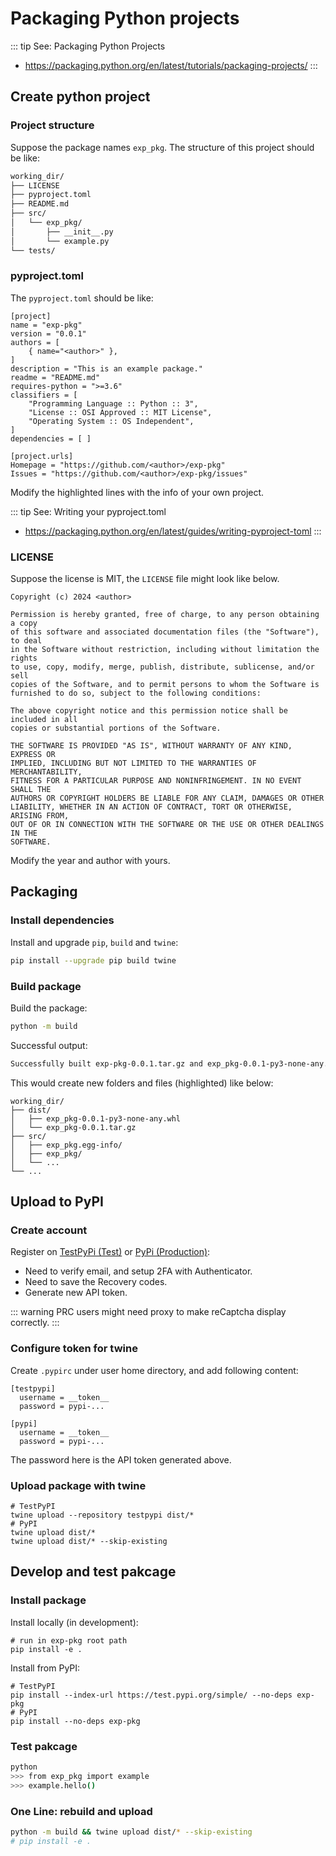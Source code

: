 # Packaging Python projects

::: tip See: Packaging Python Projects
- https://packaging.python.org/en/latest/tutorials/packaging-projects/
:::


## Create python project

### Project structure

Suppose the package names `exp_pkg`. The structure of this project should be like:

```sh
working_dir/
├── LICENSE
├── pyproject.toml
├── README.md
├── src/
│   └── exp_pkg/
│       ├── __init__.py
│       └── example.py
└── tests/
```

### pyproject.toml

The `pyproject.toml` should be like:

```toml{2,3,5,7,17,18}
[project]
name = "exp-pkg"
version = "0.0.1"
authors = [
    { name="<author>" },
]
description = "This is an example package."
readme = "README.md"
requires-python = ">=3.6"
classifiers = [
    "Programming Language :: Python :: 3",
    "License :: OSI Approved :: MIT License",
    "Operating System :: OS Independent",
]
dependencies = [ ]

[project.urls]
Homepage = "https://github.com/<author>/exp-pkg"
Issues = "https://github.com/<author>/exp-pkg/issues"
```

<f>Modify the highlighted lines with the info of your own project.</f>


::: tip See: Writing your pyproject.toml
- https://packaging.python.org/en/latest/guides/writing-pyproject-toml
:::

### LICENSE

Suppose the license is MIT, the `LICENSE` file might look like below.

```txt{1}
Copyright (c) 2024 <author>

Permission is hereby granted, free of charge, to any person obtaining a copy
of this software and associated documentation files (the "Software"), to deal
in the Software without restriction, including without limitation the rights
to use, copy, modify, merge, publish, distribute, sublicense, and/or sell
copies of the Software, and to permit persons to whom the Software is
furnished to do so, subject to the following conditions:

The above copyright notice and this permission notice shall be included in all
copies or substantial portions of the Software.

THE SOFTWARE IS PROVIDED "AS IS", WITHOUT WARRANTY OF ANY KIND, EXPRESS OR
IMPLIED, INCLUDING BUT NOT LIMITED TO THE WARRANTIES OF MERCHANTABILITY,
FITNESS FOR A PARTICULAR PURPOSE AND NONINFRINGEMENT. IN NO EVENT SHALL THE
AUTHORS OR COPYRIGHT HOLDERS BE LIABLE FOR ANY CLAIM, DAMAGES OR OTHER
LIABILITY, WHETHER IN AN ACTION OF CONTRACT, TORT OR OTHERWISE, ARISING FROM,
OUT OF OR IN CONNECTION WITH THE SOFTWARE OR THE USE OR OTHER DEALINGS IN THE
SOFTWARE.
```

<f>Modify the year and author with yours.</f>

## Packaging
### Install dependencies

Install and upgrade `pip`, `build` and `twine`:

```sh
pip install --upgrade pip build twine
```

### Build package

Build the package:

```sh
python -m build
```

Successful output:

```sh
Successfully built exp-pkg-0.0.1.tar.gz and exp_pkg-0.0.1-py3-none-any.whl
```

This would create new folders and files <f>(highlighted)</f> like below:

```sh{2-4,6}
working_dir/
├── dist/
│   ├── exp_pkg-0.0.1-py3-none-any.whl
│   └── exp_pkg-0.0.1.tar.gz
├── src/
│   ├── exp_pkg.egg-info/
│   ├── exp_pkg/
│   └── ...
└── ...
```

## Upload to PyPI

### Create account

Register
on [TestPyPi <f>(Test)</f>](https://test.pypi.org/account/register)
or [PyPi <f>(Production)</f>](https://pypi.org):
- Need to verify email, and setup 2FA with Authenticator.
- Need to save the Recovery codes.
- Generate new API token.

::: warning PRC users might need proxy to make reCaptcha display correctly.
:::


### Configure token for twine

Create `.pypirc` under user home directory, and add following content:

```sh{5-7}
[testpypi]
  username = __token__
  password = pypi-...

[pypi]
  username = __token__
  password = pypi-...
```

<f>The password here is the API token generated above.</f>

### Upload package with twine

```sh{4}
# TestPyPI
twine upload --repository testpypi dist/*
# PyPI
twine upload dist/*
twine upload dist/* --skip-existing
```

## Develop and test pakcage
### Install package

Install locally (in development):

```sh{2}
# run in exp-pkg root path
pip install -e .
```

Install from PyPI:

```sh{4}
# TestPyPI
pip install --index-url https://test.pypi.org/simple/ --no-deps exp-pkg
# PyPI
pip install --no-deps exp-pkg
```

### Test pakcage

```sh
python
>>> from exp_pkg import example
>>> example.hello()
```

### One Line: rebuild and upload

```sh
python -m build && twine upload dist/* --skip-existing
# pip install -e .
```